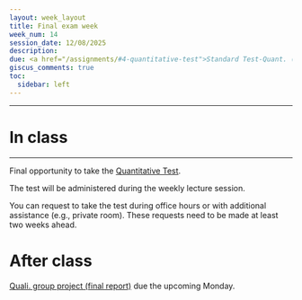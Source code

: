 ```yaml
---
layout: week_layout
title: Final exam week
week_num: 14
session_date: 12/08/2025
description:
due: <a href="/assignments/#4-quantitative-test">Standard Test-Quant. (final)</a> | <a href="/assignments/#5-qualitative-group-project">Quali. group project (final report)</a>
giscus_comments: true
toc:
  sidebar: left
---
```


---
# In class
---

Final opportunity to take the [Quantitative Test](/assignments/#4-quantitative-test).

The test will be administered during the weekly lecture session.

You can request to take the test during office hours or with additional assistance (e.g., private room). These requests need to be made at least two weeks ahead.

# After class

<a href="/assignments/#5-qualitative-group-project">Quali. group project (final report)</a> due the upcoming Monday.